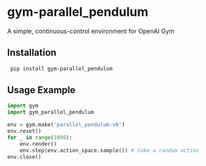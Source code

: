 # gym-parallel_pendulum
A simple, continuous-control environment for OpenAI Gym

## Installation
```bash
 pip install gym-parallel_pendulum
 ```

## Usage Example
```python
import gym
import gym_parallel_pendulum

env = gym.make('parallel_pendulum-v0')
env.reset()
for _ in range(1000):
    env.render()
    env.step(env.action_space.sample()) # take a random action
env.close()
```